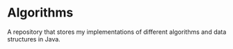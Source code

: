 # Algorithms

A repository that stores my implementations of different algorithms and data structures in Java.
